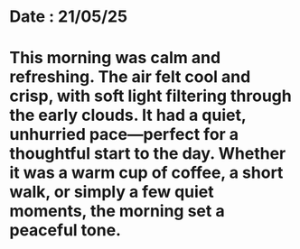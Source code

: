 # Date : 21/05/25
# This morning was calm and refreshing. The air felt cool and crisp, with soft light filtering through the early clouds. It had a quiet, unhurried pace—perfect for a thoughtful start to the day. Whether it was a warm cup of coffee, a short walk, or simply a few quiet moments, the morning set a peaceful tone.
